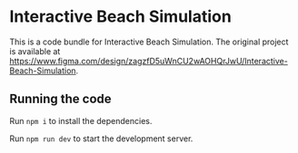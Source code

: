 
  # Interactive Beach Simulation

  This is a code bundle for Interactive Beach Simulation. The original project is available at https://www.figma.com/design/zagzfD5uWnCU2wAOHQrJwU/Interactive-Beach-Simulation.

  ## Running the code

  Run `npm i` to install the dependencies.

  Run `npm run dev` to start the development server.
  